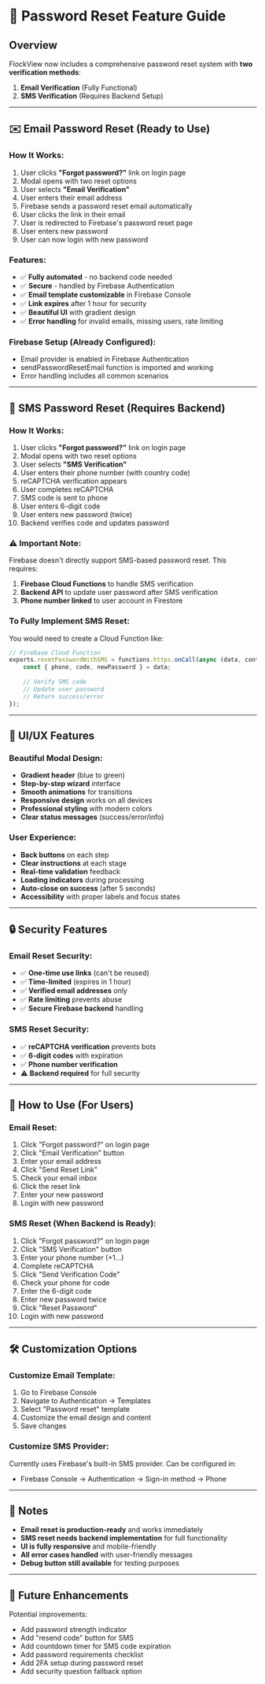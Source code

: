 # 🔑 Password Reset Feature Guide

## Overview
FlockView now includes a comprehensive password reset system with **two verification methods**:
1. **Email Verification** (Fully Functional)
2. **SMS Verification** (Requires Backend Setup)

---

## ✉️ Email Password Reset (Ready to Use)

### How It Works:
1. User clicks **"Forgot password?"** link on login page
2. Modal opens with two reset options
3. User selects **"Email Verification"**
4. User enters their email address
5. Firebase sends a password reset email automatically
6. User clicks the link in their email
7. User is redirected to Firebase's password reset page
8. User enters new password
9. User can now login with new password

### Features:
- ✅ **Fully automated** - no backend code needed
- ✅ **Secure** - handled by Firebase Authentication
- ✅ **Email template customizable** in Firebase Console
- ✅ **Link expires** after 1 hour for security
- ✅ **Beautiful UI** with gradient design
- ✅ **Error handling** for invalid emails, missing users, rate limiting

### Firebase Setup (Already Configured):
- Email provider is enabled in Firebase Authentication
- sendPasswordResetEmail function is imported and working
- Error handling includes all common scenarios

---

## 📱 SMS Password Reset (Requires Backend)

### How It Works:
1. User clicks **"Forgot password?"** link on login page
2. Modal opens with two reset options
3. User selects **"SMS Verification"**
4. User enters their phone number (with country code)
5. reCAPTCHA verification appears
6. User completes reCAPTCHA
7. SMS code is sent to phone
8. User enters 6-digit code
9. User enters new password (twice)
10. Backend verifies code and updates password

### ⚠️ Important Note:
Firebase doesn't directly support SMS-based password reset. This requires:
1. **Firebase Cloud Functions** to handle SMS verification
2. **Backend API** to update user password after SMS verification
3. **Phone number linked** to user account in Firestore

### To Fully Implement SMS Reset:
You would need to create a Cloud Function like:

```javascript
// Firebase Cloud Function
exports.resetPasswordWithSMS = functions.https.onCall(async (data, context) => {
    const { phone, code, newPassword } = data;
    
    // Verify SMS code
    // Update user password
    // Return success/error
});
```

---

## 🎨 UI/UX Features

### Beautiful Modal Design:
- **Gradient header** (blue to green)
- **Step-by-step wizard** interface
- **Smooth animations** for transitions
- **Responsive design** works on all devices
- **Professional styling** with modern colors
- **Clear status messages** (success/error/info)

### User Experience:
- **Back buttons** on each step
- **Clear instructions** at each stage
- **Real-time validation** feedback
- **Loading indicators** during processing
- **Auto-close on success** (after 5 seconds)
- **Accessibility** with proper labels and focus states

---

## 🔒 Security Features

### Email Reset Security:
- ✅ **One-time use links** (can't be reused)
- ✅ **Time-limited** (expires in 1 hour)
- ✅ **Verified email addresses** only
- ✅ **Rate limiting** prevents abuse
- ✅ **Secure Firebase backend** handling

### SMS Reset Security:
- ✅ **reCAPTCHA verification** prevents bots
- ✅ **6-digit codes** with expiration
- ✅ **Phone number verification**
- ⚠️ **Backend required** for full security

---

## 📖 How to Use (For Users)

### Email Reset:
1. Click "Forgot password?" on login page
2. Click "Email Verification" button
3. Enter your email address
4. Click "Send Reset Link"
5. Check your email inbox
6. Click the reset link
7. Enter your new password
8. Login with new password

### SMS Reset (When Backend is Ready):
1. Click "Forgot password?" on login page
2. Click "SMS Verification" button
3. Enter your phone number (+1...)
4. Complete reCAPTCHA
5. Click "Send Verification Code"
6. Check your phone for code
7. Enter the 6-digit code
8. Enter new password twice
9. Click "Reset Password"
10. Login with new password

---

## 🛠️ Customization Options

### Customize Email Template:
1. Go to Firebase Console
2. Navigate to Authentication → Templates
3. Select "Password reset" template
4. Customize the email design and content
5. Save changes

### Customize SMS Provider:
Currently uses Firebase's built-in SMS provider. Can be configured in:
- Firebase Console → Authentication → Sign-in method → Phone

---

## 📝 Notes

- **Email reset is production-ready** and works immediately
- **SMS reset needs backend implementation** for full functionality
- **UI is fully responsive** and mobile-friendly
- **All error cases handled** with user-friendly messages
- **Debug button still available** for testing purposes

---

## 🚀 Future Enhancements

Potential improvements:
- Add password strength indicator
- Add "resend code" button for SMS
- Add countdown timer for SMS code expiration
- Add password requirements checklist
- Add 2FA setup during password reset
- Add security question fallback option





